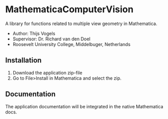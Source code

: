 MathematicaComputerVision
=========================

A library for functions related to multiple view geometry in Mathematica.

* Author: Thijs Vogels
* Supervisor: Dr. Richard van den Doel
* Roosevelt University College, Middelbuger, Netherlands

## Installation
1. Download the application zip-file
2. Go to File>Install in Mathematica and select the zip.

## Documentation
The application documentation will be integrated in the native Mathematica docs.